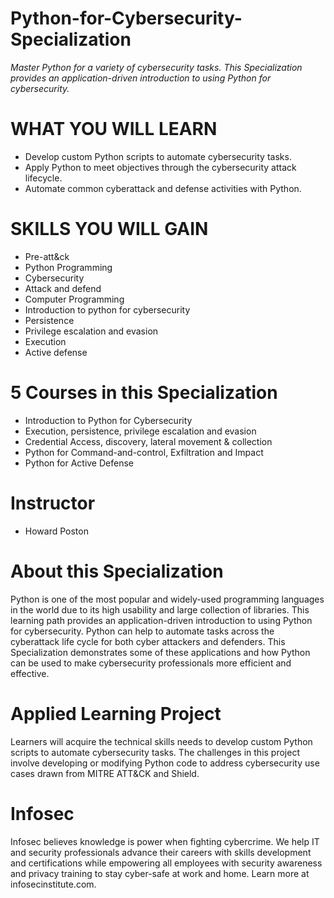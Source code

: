 # Python-for-Cybersecurity-Specialization

*Master Python for a variety of cybersecurity tasks. This Specialization provides an application-driven introduction to using Python for cybersecurity.*


# WHAT YOU WILL LEARN
- Develop custom Python scripts to automate cybersecurity tasks.
- Apply Python to meet objectives through the cybersecurity attack lifecycle.
- Automate common cyberattack and defense activities with Python.


# SKILLS YOU WILL GAIN
* Pre-att&ck
* Python Programming
* Cybersecurity
* Attack and defend
* Computer Programming
* Introduction to python for cybersecurity
* Persistence
* Privilege escalation and evasion
* Execution
* Active defense


# 5 Courses in this Specialization
* Introduction to Python for Cybersecurity
* Execution, persistence, privilege escalation and evasion
* Credential Access, discovery, lateral movement & collection
* Python for Command-and-control, Exfiltration and Impact
* Python for Active Defense

# Instructor
* Howard Poston

# About this Specialization
Python is one of the most popular and widely-used programming languages in the world due to its high usability and large collection of libraries. This learning path provides an application-driven introduction to using Python for cybersecurity. Python can help to automate tasks across the cyberattack life cycle for both cyber attackers and defenders. This Specialization demonstrates some of these applications and how Python can be used to make cybersecurity professionals more efficient and effective.    

# Applied Learning Project
Learners will acquire the technical skills needs to develop custom Python scripts to automate cybersecurity tasks. The challenges in this project involve developing or modifying Python code to address cybersecurity use cases drawn from MITRE ATT&CK and Shield.


# Infosec
Infosec believes knowledge is power when fighting cybercrime. We help IT and security professionals advance their careers with skills development and certifications while empowering all employees with security awareness and privacy training to stay cyber-safe at work and home. Learn more at infosecinstitute.com.
